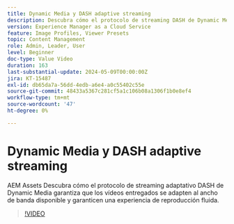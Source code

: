 ```yaml
---
title: Dynamic Media y DASH adaptive streaming
description: Descubra cómo el protocolo de streaming DASH de Dynamic Media garantiza una reproducción de vídeo fluida.
version: Experience Manager as a Cloud Service
feature: Image Profiles, Viewer Presets
topic: Content Management
role: Admin, Leader, User
level: Beginner
doc-type: Value Video
duration: 163
last-substantial-update: 2024-05-09T00:00:00Z
jira: KT-15487
exl-id: db65da7a-56dd-4edb-a6e4-a0c55402c55e
source-git-commit: 48433a5367c281cf5a1c106b08a1306f1b0e8ef4
workflow-type: tm+mt
source-wordcount: '47'
ht-degree: 0%

---
```


# Dynamic Media y DASH adaptive streaming

AEM Assets Descubra cómo el protocolo de streaming adaptativo DASH de Dynamic Media garantiza que los vídeos entregados se adapten al ancho de banda disponible y garanticen una experiencia de reproducción fluida.

>[!VIDEO](https://video.tv.adobe.com/v/3429072/?learn=on)
